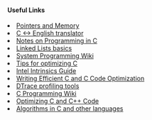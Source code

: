 #### Useful Links

<li><a href="http://cslibrary.stanford.edu/102/PointersAndMemory.pdf">Pointers and Memory</a>
<li><a href="https://cdecl.org/">C <-> English translator</a>
<li><a href="http://www.lysator.liu.se/c/pikestyle.html">Notes on Programming in C</a>
<li><a href="http://www.learn-c.org/en/Linked_lists">Linked Lists basics</a>
<li><a href="https://github.com/angrave/SystemProgramming/wiki">System Programming Wiki</a>
<li><a href="https://people.cs.clemson.edu/~dhouse/courses/405/papers/optimize.pdf">Tips for optimizing C</a>
<li><a href="https://software.intel.com/sites/landingpage/IntrinsicsGuide/">Intel Intrinsics Guide</a>
<li><a href="https://www.codeproject.com/Articles/6154/Writing-Efficient-C-and-C-Code-Optimization">Writing Efficient C and C Code Optimization</a>
<li><a href="http://www.brendangregg.com/dtrace.html">DTrace profiling tools</a>
<li><a href="https://en.wikibooks.org/wiki/C_Programming">C Programming Wiki</a>
<li><a href="http://www.eventhelix.com/realtimemantra/basics/optimizingcandcppcode.htm">Optimizing C and C++ Code</a>
<li><a href="https://github.com/iiitv/algos">Algorithms in C and other languages</a>
